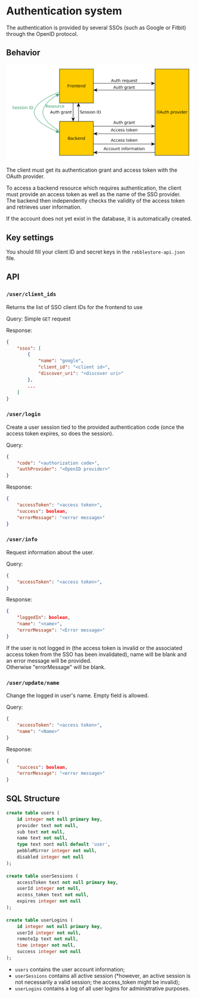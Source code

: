 Authentication system
=====================

The authentication is provided by several SSOs (such as Google or Fitbit) through the OpenID protocol.

Behavior
--------

![Authentication diagram](authentication-scheme.png)

The client must get its authentication grant and access token with the OAuth provider.

To access a backend resource which requires authentication, the client must provide an access token as well as the name of the SSO provider.  
The backend then independently checks the validity of the access token and retrieves user information.

If the account does not yet exist in the database, it is automatically created.

Key settings
------------

You should fill your client ID and secret keys in the `rebblestore-api.json` file.

API
---

### `/user/client_ids`

Returns the list of SSO client IDs for the frontend to use

Query: Simple `GET` request

Response:
```JSON
{
    "ssos": [
        {
            "name": "google",
            "client_id": "<client id>",
            "discover_uri": "<discover uri>"
        },
        ...
    ]
}
```

### `/user/login`

Create a user session tied to the provided authentication code (once the access token expires, so does the session).

Query:
```JSON
{
    "code": "<authorization code>",
    "authProvider": "<OpenID provider>"
}
```

Response:
```JSON
{
    "accessToken": "<access token>",
	"success": boolean,
	"errorMessage": "<error message>"
}
```

### `/user/info`

Request information about the user.

Query:
```JSON
{
    "accessToken": "<access token>",
}
```

Response:
```JSON
{
    "loggedIn": boolean,
    "name": "<name>",
    "errorMessage": "<Error message>"
}
```
If the user is not logged in (the access token is invalid or the associated access token from the SSO has been invalidated), name will be blank and an error message will be provided.  
Otherwise "errorMessage" will be blank.

### `/user/update/name`

Change the logged in user's name. Empty field is allowed.

Query:
```JSON
{
    "accessToken": "<access token>",
    "name": "<Name>"
}
```

Response:
```JSON
{
	"success": boolean,
	"errorMessage": "<error message>"
}
```

SQL Structure
-------------

```SQL
create table users (
    id integer not null primary key,
    provider text not null,
    sub text not null,
    name text not null,
    type text nont null default 'user',
    pebbleMirror integer not null,
    disabled integer not null
);

create table userSessions (
    accessToken text not null primary key,
    userId integer not null,
    access_token text not null,
    expires integer not null
);

create table userLogins (
    id integer not null primary key,
    userId integer not null,
    remoteIp text not null,
    time integer not null,
    success integer not null
);
```

* `users` contains the user account information;
* `userSessions` contains all active session (*however, an active session is not necessarily a valid session; the access_token might be invalid);
* `userLogins` contains a log of all user logins for administrative purposes.